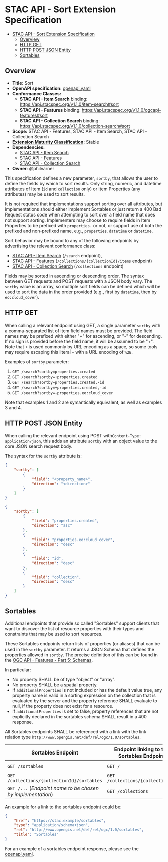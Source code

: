 # STAC API - Sort Extension Specification

- [STAC API - Sort Extension Specification](#stac-api---sort-extension-specification)
  - [Overview](#overview)
  - [HTTP GET](#http-get)
  - [HTTP POST JSON Entity](#http-post-json-entity)
  - [Sortables](#sortables)

## Overview

- **Title:** Sort
- **OpenAPI specification:** [openapi.yaml](openapi.yaml)
- **Conformance Classes:**
  - **STAC API - Item Search** binding: <https://api.stacspec.org/v1.1.0/item-search#sort>
  - **STAC API - Features** binding: <https://api.stacspec.org/v1.1.0/ogcapi-features#sort>
  - **STAC API - Collection Search** binding: <https://api.stacspec.org/v1.1.0/collection-search#sort>
- **Scope:** STAC API - Features, STAC API - Item Search, STAC API - Collection Search
- **[Extension Maturity Classification](https://github.com/radiantearth/stac-api-spec/tree/main/README.md#maturity-classification):** Stable
- **Dependencies:**
  - [STAC API - Item Search](https://github.com/radiantearth/stac-api-spec/tree/v1.0.0/item-search)
  - [STAC API - Features](https://github.com/radiantearth/stac-api-spec/tree/v1.0.0/ogcapi-features)
  - [STAC API - Collection Search](https://github.com/stac-api-extensions/collection-search/tree/v1.0.0-rc.1)
- **Owner**: @philvarner

This specification defines a new parameter, `sortby`, that allows the user to define the fields by which
to sort results.
Only string, numeric, and datetime attributes of Item (`id` and `collection` only) or Item Properties (any attributes)
may be used to sort results.  

It is not required that implementations support sorting over all attributes, but
implementations should either implement Sortables or just return a 400 Bad Request status code
when attempting to sort over a field name that does not support sorting.
Implementers may choose to require fields in Item Properties to be prefixed with `properties.` or not,
or support use of both the prefixed and non-prefixed name, e.g., `properties.datetime` or `datetime`.

Sort behavior may be bound to any of the following endpoints by advertising the relevant conformance class:

- [STAC API - Item Search](https://github.com/radiantearth/stac-api-spec/tree/v1.0.0/item-search)
  (`/search` endpoint),
- [STAC API - Features](https://github.com/radiantearth/stac-api-spec/tree/v1.0.0/ogcapi-features)
  (`/collections/{collectionId}/items` endpoint)
- [STAC API - Collection Search](https://github.com/stac-api-extensions/collection-search/tree/v1.0.0-rc.1)
  (`/collections` endpoint)

Fields may be sorted in ascending or descending order.  The syntax between GET requests and POST requests with a JSON
body vary.  The `sortby` value is an array, so multiple sort fields can be defined which will be used to sort
the data in the order provided (e.g., first by `datetime`, then by `eo:cloud_cover`).

## HTTP GET

When calling a relevant endpoint using GET, a single parameter `sortby` with a comma-separated list of item field names must
be provided. The field names may be prefixed with either "+" for ascending, or "-" for descending.  If no sign is
provided before the field name, it will be assumed to be "+". Note that `+` is used commonly
by URL encoding as a space, so some tools may require escaping this literal `+` with a URL encoding of `%2B`.  

Examples of `sortby` parameter:

1. `GET /search?sortby=properties.created`
2. `GET /search?sortby=+properties.created`
3. `GET /search?sortby=properties.created,-id`
4. `GET /search?sortby=+properties.created,-id`
5. `GET /search?sortby=-properties.eo:cloud_cover`

Note that examples 1 and 2 are symantically equivalent, as well as examples 3 and 4.

## HTTP POST JSON Entity

When calling the relevant endpoint using POST with`Content-Type: application/json`, this adds an attribute `sortby` with
an object value to the core JSON search request body.

The syntax for the `sortby` attribute is:

```json
{
    "sortby": [
        {
            "field": "<property_name>",
            "direction": "<direction>"
        }
    ]
}
```

```json
{
    "sortby": [
        {
            "field": "properties.created",
            "direction": "asc"
        },
        {
            "field": "properties.eo:cloud_cover",
            "direction": "desc"
        },
        {
            "field": "id",
            "direction": "desc"
        },
        {
            "field": "collection",
            "direction": "desc"
        }
    ]
}
```

## Sortables

Additional endpoints that provide so called "Sortables" support clients that want to discover the list of resource
properties with their types and constraints that may be used to sort resources.

These Sortables endpoints return lists of properties (or aliases) that can be used in the `sortby` parameter.
It returns a JSON Schema that defines the properties allowed in `sortby`.
The precise definition of this can be found in the
[OGC API - Features - Part 5: Schemas](https://portal.ogc.org/files/108199#rc_sortables).

In particular:

- No property SHALL be of type "object" or "array".
- No property SHALL be a spatial property.
- If `additionalProperties` is not included or has the default value true, any property name is valid in a sorting expression on the collection that is evaluated by the server and the property reference SHALL evaluate to null, if the property does not exist for a resource.
- If `additionalProperties` is set to false, property references that are not explicitly declared in the sortables schema SHALL result in a 400 response.

All Sortables endpoints SHALL be referenced with a link with the link relation type
`http://www.opengis.net/def/rel/ogc/1.0/sortables`.

| Sortables Endpoint                                          | Endpoint linking to the Sortables Endpoint | Conformance class                                                  | Applicable `sortby` endpoints           |
| ----------------------------------------------------------- | ------------------------------------------ | ------------------------------------------------------------------ | --------------------------------------- |
| `GET /sortables`                                            | `GET /`                                    | `https://api.stacspec.org/v1.1.0/item-search#sortables`             | `GET /search` and `POST /search`        |
| `GET /collections/{collectionId}/sortables`                 | `GET /collections/{collectionId}`          | `http://www.opengis.net/spec/ogcapi-features-5/1.0/conf/sortables` | `GET /collections/{collectionId}/items` |
| `GET /...` (*Endpoint name to be chosen by implementation*) | `GET /collections`                         | `https://api.stacspec.org/v1.1.0/collection-search#sortables`       | `GET /collections/{collectionId}/items` |

An example for a link to the sortables endpoint could be:

```json
{
    "href": "https://stac.example/sortables",
    "type": "application/schema+json",
    "rel": "http://www.opengis.net/def/rel/ogc/1.0/sortables",
    "title": "Sortables"
}
```

For an example of a sortables endpoint response, please see the [openapi.yaml](openapi.yaml).
